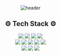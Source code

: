 <div align="center">  

![header](https://capsule-render.vercel.app/api?type=Wave&color=ADD8E6&height=300&section=header&text=Hello😇%20I'm%20Hyebin%20Woo&fontSize=50)


## ⚙️ Tech Stack ⚙️
  <img src="https://img.shields.io/badge/html5-E34F26?style=for-the-badge&logo=html5&logoColor=white"> 
  <img src="https://img.shields.io/badge/css-1572B6?style=for-the-badge&logo=css3&logoColor=white"> 
   <img src="https://img.shields.io/badge/Sass-CC6699?style=for-the-badge&logo=Sass&logoColor=white">
  <img src="https://img.shields.io/badge/bootstrap-7952B3?style=for-the-badge&logo=bootstrap&logoColor=white">
  
  
  <br>
  <img src="https://img.shields.io/badge/javascript-F7DF1E?style=for-the-badge&logo=javascript&logoColor=black"> 
  <img src="https://img.shields.io/badge/jquery-0769AD?style=for-the-badge&logo=jquery&logoColor=white"> 
   <img src="https://img.shields.io/badge/TypeScript-3178C6?style=for-the-badge&logo=TypeScript&logoColor=black"> 
<img src="https://img.shields.io/badge/react-61DAFB?style=for-the-badge&logo=react&logoColor=black">
<img src="https://img.shields.io/badge/vue-4FC08D?style=for-the-badge&logo=vue.js&logoColor=white">
<br>
<img src="https://img.shields.io/badge/Github-181717?style=for-the-badge&logo=github&logoColor=white">
<img src="https://img.shields.io/badge/Notion-000000?style=for-the-badge&logo=Notion&logoColor=white">
<img src="https://img.shields.io/badge/Figma-F24E1E?style=for-the-badge&logo=Figma&logoColor=white">




